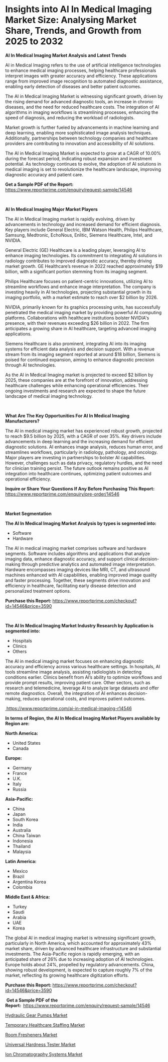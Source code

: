 <p><h1>Insights into AI In Medical Imaging Market Size: Analysing Market Share, Trends, and Growth from 2025 to 2032</h1></p><p><strong>AI In Medical Imaging Market Analysis and Latest Trends</strong></p>
<p><p>AI in Medical Imaging refers to the use of artificial intelligence technologies to enhance medical imaging processes, helping healthcare professionals interpret images with greater accuracy and efficiency. These applications range from improved image recognition to automated diagnostic assistance, enabling early detection of diseases and better patient outcomes. </p><p>The AI in Medical Imaging Market is witnessing significant growth, driven by the rising demand for advanced diagnostic tools, an increase in chronic diseases, and the need for reduced healthcare costs. The integration of AI algorithms in imaging workflows is streamlining processes, enhancing the speed of diagnosis, and reducing the workload of radiologists.</p><p>Market growth is further fueled by advancements in machine learning and deep learning, enabling more sophisticated image analysis techniques. Additionally, partnerships between technology companies and healthcare providers are contributing to innovation and accessibility of AI solutions.</p><p>The AI in Medical Imaging Market is expected to grow at a CAGR of 10.00% during the forecast period, indicating robust expansion and investment potential. As technology continues to evolve, the adoption of AI solutions in medical imaging is set to revolutionize the healthcare landscape, improving diagnostic accuracy and patient care.</p></p>
<p><strong>Get a Sample PDF of the Report:&nbsp;</strong> <a href="https://www.reportprime.com/enquiry/request-sample/14546?utm_campaign=2565&utm_medium=2&utm_source=Github&utm_content=ia&utm_term=20032025&utm_id=ai-in-medical-imaging">https://www.reportprime.com/enquiry/request-sample/14546</a></p>
<p>&nbsp;</p>
<p><strong>AI In Medical Imaging Major Market Players</strong></p>
<p><p>The AI in Medical Imaging market is rapidly evolving, driven by advancements in technology and increased demand for efficient diagnosis. Key players include General Electric, IBM Watson Health, Philips Healthcare, Samsung, Medtronic, EchoNous, Enlitic, Siemens Healthcare, Intel, and NVIDIA.</p><p>General Electric (GE) Healthcare is a leading player, leveraging AI to enhance imaging technologies. Its commitment to integrating AI solutions in radiology contributes to improved diagnostic accuracy, thereby driving market growth. GE Healthcare’s revenue in 2022 reached approximately $19 billion, with a significant portion stemming from its imaging segment.</p><p>Philips Healthcare focuses on patient-centric innovations, utilizing AI to streamline workflows and enhance image interpretation. The company is investing heavily in AI technologies, projecting substantial growth in its imaging portfolio, with a market estimate to reach over $2 billion by 2026. </p><p>NVIDIA, primarily known for its graphics processing units, has successfully penetrated the medical imaging market by providing powerful AI computing platforms. Collaborations with healthcare institutions bolster NVIDIA's presence, with their revenues exceeding $26 billion in 2022. The firm anticipates a growing share in AI healthcare, targeting advanced imaging applications.</p><p>Siemens Healthcare is also prominent, integrating AI into its imaging systems for efficient data analysis and decision support. With a revenue stream from its imaging segment reported at around $18 billion, Siemens is poised for continued expansion, aiming to enhance diagnostic precision through AI technologies. </p><p>As the AI in Medical Imaging market is projected to exceed $2 billion by 2025, these companies are at the forefront of innovation, addressing healthcare challenges while enhancing operational efficiencies. Their ongoing investments and research are expected to shape the future landscape of medical imaging technology.</p></p>
<p>&nbsp;</p>
<p><strong>What Are The Key Opportunities For AI In Medical Imaging Manufacturers?</strong></p>
<p><p>The AI in medical imaging market has experienced robust growth, projected to reach $9.5 billion by 2025, with a CAGR of over 35%. Key drivers include advancements in deep learning and the increasing demand for efficient diagnostic solutions. AI enhances image analysis, reduces human error, and streamlines workflows, particularly in radiology, pathology, and oncology. Major players are investing in partnerships to bolster AI capabilities. However, challenges such as data privacy, regulatory hurdles, and the need for clinician training persist. The future outlook remains positive as AI integration into healthcare continues, optimizing patient outcomes and operational efficiency.</p></p>
<p><strong>Inquire or Share Your Questions If Any Before Purchasing This Report:</strong> <a href="https://www.reportprime.com/enquiry/pre-order/14546?utm_campaign=2565&utm_medium=2&utm_source=Github&utm_content=ia&utm_term=20032025&utm_id=ai-in-medical-imaging">https://www.reportprime.com/enquiry/pre-order/14546</a></p>
<p>&nbsp;</p>
<p><strong>Market Segmentation</strong></p>
<p><strong>The AI In Medical Imaging Market Analysis by types is segmented into:</strong></p>
<p><ul><li>Software</li><li>Hardware</li></ul></p>
<p><p>The AI in medical imaging market comprises software and hardware segments. Software includes algorithms and applications that analyze imaging data, enhance diagnostic accuracy, and support clinical decision-making through predictive analytics and automated image interpretation. Hardware encompasses imaging devices like MRI, CT, and ultrasound machines enhanced with AI capabilities, enabling improved image quality and faster processing. Together, these segments drive innovation and efficiency in healthcare, facilitating early disease detection and personalized treatment options.</p></p>
<p><strong>Purchase this Report:&nbsp;</strong><a href="https://www.reportprime.com/checkout?id=14546&price=3590&utm_campaign=2565&utm_medium=2&utm_source=Github&utm_content=ia&utm_term=20032025&utm_id=ai-in-medical-imaging">https://www.reportprime.com/checkout?id=14546&price=3590</a></p>
<p>&nbsp;</p>
<p><strong>The AI In Medical Imaging Market Industry Research by Application is segmented into:</strong></p>
<p><ul><li>Hospitals</li><li>Clinics</li><li>Others</li></ul></p>
<p><p>The AI in medical imaging market focuses on enhancing diagnostic accuracy and efficiency across various healthcare settings. In hospitals, AI tools streamline image analysis, assisting radiologists in detecting conditions earlier. Clinics benefit from AI’s ability to optimize workflows and provide prompt results, improving patient care. Other sectors, such as research and telemedicine, leverage AI to analyze large datasets and offer remote diagnostics. Overall, the integration of AI enhances decision-making, reduces operational costs, and improves patient outcomes.</p></p>
<p><a href="https://www.reportprime.com/ai-in-medical-imaging-r14546?utm_campaign=2565&utm_medium=2&utm_source=Github&utm_content=ia&utm_term=20032025&utm_id=ai-in-medical-imaging">&nbsp;https://www.reportprime.com/ai-in-medical-imaging-r14546</a></p>
<p><strong>In terms of Region, the AI In Medical Imaging Market Players available by Region are:</strong></p>
<p>
    <p> <strong> North America: </strong>
        <ul>
            <li>United States</li>
            <li>Canada</li>
        </ul>
        </p> 
    <p> <strong> Europe: </strong>
        <ul>
            <li>Germany</li>
            <li>France</li>
            <li>U.K.</li>
            <li>Italy</li>
            <li>Russia</li>
        </ul>
        </p> 
    <p> <strong> Asia-Pacific: </strong>
        <ul>
            <li>China</li>
            <li>Japan</li>
            <li>South Korea</li>
            <li>India</li>
            <li>Australia</li>
            <li>China Taiwan</li>
            <li>Indonesia</li>
            <li>Thailand</li>
            <li>Malaysia</li>
        </ul>
        </p> 
    <p> <strong> Latin America: </strong>
        <ul>
            <li>Mexico</li>
            <li>Brazil</li>
            <li>Argentina Korea</li>
            <li>Colombia</li>
        </ul>
        </p> 
    <p> <strong> Middle East & Africa: </strong>
        <ul>
            <li>Turkey</li>
            <li>Saudi</li>
            <li>Arabia</li>
            <li>UAE</li>
            <li>Korea</li>
        </ul>
    </p>
    </p>
<p><p>The global AI in medical imaging market is witnessing significant growth, particularly in North America, which accounted for approximately 43% market share, driven by advanced healthcare infrastructure and substantial investments. The Asia-Pacific region is rapidly emerging, with an anticipated share of 26% due to increasing adoption of AI technologies. Europe holds about 24%, propelled by regulatory advancements. China, showing robust development, is expected to capture roughly 7% of the market, reflecting its growing healthcare digitization efforts.</p></p>
<p><strong>Purchase this Report: </strong><a href="https://www.reportprime.com/checkout?id=14546&price=3590&utm_campaign=2565&utm_medium=2&utm_source=Github&utm_content=ia&utm_term=20032025&utm_id=ai-in-medical-imaging">https://www.reportprime.com/checkout?id=14546&price=3590</a></p>
<p>&nbsp;<strong>Get a Sample PDF of the Report:&nbsp;&nbsp;</strong><a href="https://www.reportprime.com/enquiry/request-sample/14546?utm_campaign=2565&utm_medium=2&utm_source=Github&utm_content=ia&utm_term=20032025&utm_id=ai-in-medical-imaging">https://www.reportprime.com/enquiry/request-sample/14546</a></p>
<p><strong></strong></p>
<p><p><a href="https://www.linkedin.com/pulse/hydraulic-gear-pumps-market-report-in-depth-analysis-industry-tbj1f?utm_campaign=2565&utm_medium=2&utm_source=Github&utm_content=ia&utm_term=20032025&utm_id=ai-in-medical-imaging">Hydraulic Gear Pumps Market</a></p><p><a href="https://github.com/JosephineMcguire65/Market-Research-Report-List-2/blob/main/temporary-healthcare-staffing-market.md?utm_campaign=2565&utm_medium=2&utm_source=Github&utm_content=ia&utm_term=20032025&utm_id=ai-in-medical-imaging">Temporary Healthcare Staffing Market</a></p><p><a href="https://github.com/YashRP12/Market-Research-Report-List-7/blob/main/room-fresheners-market.md?utm_campaign=2565&utm_medium=2&utm_source=Github&utm_content=ia&utm_term=20032025&utm_id=ai-in-medical-imaging">Room Fresheners Market</a></p><p><a href="https://www.linkedin.com/pulse/universal-hardness-tester-market-size-forecasted-cagr-58-z5o7f?utm_campaign=2565&utm_medium=2&utm_source=Github&utm_content=ia&utm_term=20032025&utm_id=ai-in-medical-imaging">Universal Hardness Tester Market</a></p><p><a href="https://www.linkedin.com/pulse/consistent-increase-ion-chromatography-systems-market-forecasted-78dvf?utm_campaign=2565&utm_medium=2&utm_source=Github&utm_content=ia&utm_term=20032025&utm_id=ai-in-medical-imaging">Ion Chromatography Systems Market</a></p></p>